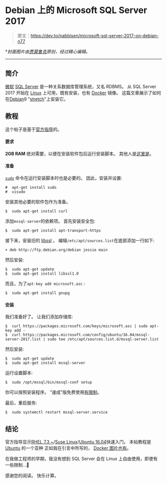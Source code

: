 # Debian 上的 Microsoft SQL Server 2017

> 原文：<https://dev.to/nabbisen/microsoft-sql-server-2017-on-debian-n77>

**封面图片由[贾莫鲁克](https://pixabay.com/users/jarmoluk-143740/)原创，经过精心编辑。*

* * *

## 简介

[微软](https://www.microsoft.com/) [SQL Server](https://www.microsoft.com/sql-server) 是一种关系数据库管理系统，又名 RDBMS。
从 SQL Server 2017 开始在 [Linux](https://www.linux.org/) 上可用，既有安装，也有 [Docker](https://www.docker.com/) 镜像。
这篇文章展示了如何在[Debian](https://www.debian.org/)9 "[stretch](https://www.debian.org/releases/stretch/)"上安装它。

## 教程

这个帖子是基于[官方指导](https://docs.microsoft.com/en-us/sql/linux/sql-server-linux-setup?view=sql-server-2017)的。

#### 要求

**2GB RAM** 绝对需要，以便在安装软件包后运行安装脚本。
其他人是[这里是](https://docs.microsoft.com/en-us/sql/linux/sql-server-linux-setup?view=sql-server-2017#system)。

#### 准备

[`sudo`](https://www.sudo.ws/) 命令在运行安装脚本时也是必要的。
因此，安装并设置:

```
#  apt-get install sudo
#  visudo 
```

安装其他必要的软件包作为准备。

```
$  sudo apt-get install curl 
```

添加`mssql-server`的依赖项。
首先安装安全包:

```
$  sudo apt-get install apt-transport-https 
```

接下来，安装旧的 [libssl](https://wiki.openssl.org/index.php/Libssl_API) 。
编辑`/etc/apt/sources.list`在底部添加一行如下:

```
+ deb http://ftp.debian.org/debian jessie main 
```

然后安装:

```
$  sudo apt-get update
$  sudo apt-get install libssl1.0 
```

而且，为了`apt-key add microsoft.asc` :

```
$  sudo apt-get install gnupg 
```

#### 安装

我们准备好了。
让我们添加存储库:

```
$  curl https://packages.microsoft.com/keys/microsoft.asc | sudo apt-key add -
$  curl https://packages.microsoft.com/config/ubuntu/16.04/mssql-server-2017.list | sudo tee /etc/apt/sources.list.d/mssql-server.list 
```

然后安装:

```
$  sudo apt-get update
$  sudo apt-get install mssql-server 
```

运行设置脚本:

```
$  sudo /opt/mssql/bin/mssql-conf setup 
```

你可以按照安装程序。
“速成”版免费使用[有限制](https://www.microsoft.com/en-us/sql-server/sql-server-2017-editions#CP_AccordionWithTable)。

最后，重启服务:

```
$  sudo systemctl restart mssql-server.service 
```

## 结论

官方指导显示[RHEL 7.3 ~](https://docs.microsoft.com/en-us/sql/linux/quickstart-install-connect-red-hat?view=sql-server-2017)/[Suse Linux](https://docs.microsoft.com/en-us/sql/linux/quickstart-install-connect-suse?view=sql-server-2017)/[Ubuntu 16.04](https://docs.microsoft.com/en-us/sql/linux/quickstart-install-connect-ubuntu?view=sql-server-2017)快速入门。
本帖教程是 [Ubuntu](https://www.ubuntu.com/) 的一个亚种
正如我在引言中所写的， [Docker 图片也有](https://docs.microsoft.com/en-us/sql/linux/quickstart-install-connect-docker?view=sql-server-2017&pivots=cs1-bash)。

在我做工程师的早期，我没有想到 SQL Server 会在 Linux 上自由使用，即使有一些限制...🙂

感谢您的阅读。
快乐计算。